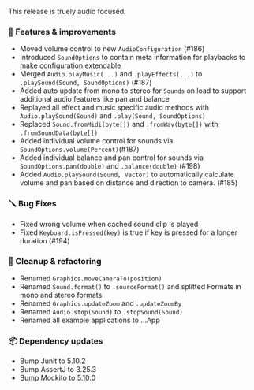 This release is truely audio focused.

### 🚀 Features & improvements

- Moved volume control to new `AudioConfiguration` (#186)
- Introduced `SoundOptions` to contain meta information for playbacks to make configuration extendable
- Merged `Audio.playMusic(...)` and `.playEffects(...)` to `.playSound(Sound, SoundOptions)` (#187)
- Added auto update from mono to stereo for `Sounds` on load to support additional audio features like pan and balance
- Replayed all effect and music specific audio methods with `Audio.playSound(Sound)` and `.play(Sound, SoundOptions)`
- Replaced `Sound.fromMidi(byte[])` and `.fromWav(byte[])` with `.fromSoundData(byte[])`
- Added individual volume control for sounds via `SoundOptions.volume(Percent)`(#187)
- Added individual balance and pan control for sounds via `SoundOptions.pan(double)` and `.balance(double)` (#198)
- Added `Audio.playSound(Sound, Vector)` to automatically calculate volume and pan based on distance and direction to camera. (#185)

### 🪛 Bug Fixes

- Fixed wrong volume when cached sound clip is played
- Fixed `Keyboard.isPressed(key)` is true if key is pressed for a longer duration (#194)

### 🧽 Cleanup & refactoring

- Renamed `Graphics.moveCameraTo(position)`
- Renamed `Sound.format()` to `.sourceFormat()` and splitted Formats in mono and stereo formats.
- Renamed `Graphics.updateZoom` and `.updateZoomBy`
- Renamed `Audio.stop(Sound)` to `.stopSound(Sound)`
- Renamed all example applications to ...App

### 📦 Dependency updates

- Bump Junit to 5.10.2
- Bump AssertJ to 3.25.3
- Bump Mockito to 5.10.0